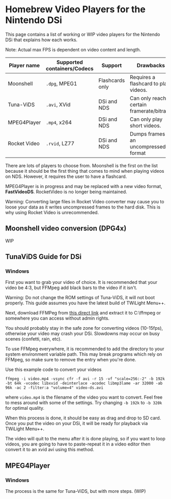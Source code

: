 # Homebrew Video Players for the Nintendo DSi
This page contains a list of working or WIP video players for the Nintendo DSi that explains how each works.

Note: Actual max FPS is dependent on video content and length.

|Player name     |Supported containers/Codecs     |Support         |Drawbacks                                  |Max FPS    |Max resolution
|----------------|--------------------------------|----------------|-------------------------------------------|-----------|---------------|
|Moonshell       |`.dpg`, MPEG1                   |Flashcards only |Requires a flashcard to play videos.       |24fps      |256x192        |
|Tuna-ViDS       |`.avi`, XVid                    |DSi and NDS     |Can only reach a certain framerate/bitrate.|15fps      |256x192        |
|MPEG4Player     |`.mp4`, x264                    |DSi and NDS     |Can only play short videos.                |20fps      |256x144        |
|Rocket Video    |`.rvid`, LZ77                   |DSi and NDS     |Dumps frames in an uncompressed format     |up to 30fps|256x192        |

There are lots of players to choose from. Moonshell is the first on the list because it should be the first thing that comes to mind when playing videos on NDS. However, it requires the user to have a flashcard.

MPEG4Player is in progress and may be replaced with a new video format, **FastVideoDS**. RocketVideo is no longer being maintained.

Warning: Converting large files in Rocket Video converter may cause you to loose your data as it writes uncompressed frames to the hard disk. This is why using Rocket Video is unrecommended.

## Moonshell video conversion (DPG4x)

WIP

## TunaViDS Guide for DSi

### Windows
First you want to grab your video of choice. It is recommended that your video be 4:3, but FFMpeg add black bars to the video if it isn't.

Warning: Do not change the ROM settings of Tuna-ViDS, it will not boot properly. This guide assumes you have the latest build of TWiLight Menu++.

Next, download FFMPeg from [this direct link](https://www.gyan.dev/ffmpeg/builds/ffmpeg-git-essentials.7z) and extract it to C:\ffmpeg or somewhere you can access without admin rights.

You should probably stay in the safe zone for converting videos (10-15fps), otherwise your video may crash your DSi. Slowdowns may occur on busy scenes (confetti, rain, etc).

To use FFMpeg everywhere, it is recommended to add the directory to your system environment variable path. This may break programs which rely on FFMpeg, so make sure to remove the entry when you're done.

Use this example code to convert your videos
```
ffmpeg -i video.mp4 -vsync cfr -f avi -r 15 -vf "scale=256:-2" -b 192k -bt 64k -vcodec libxvid -deinterlace -acodec libmp3lame -ar 32000 -ab 96k -ac 2 -filter:a "volume=4" video-ds.avi
```
where `video.mp4` is the filename of the video you want to convert. Feel free to mess around with some of the settings. Try changing `-b 192k` to `-b 320k` for optimal quality.

When this process is done, it should be easy as drag and drop to SD card. Once you put the video on your DSi, it will be ready for playback via TWiLight Menu++.

The video will quit to the menu after it is done playing, so if you want to loop videos, you are going to have to paste-repeat it in a video editor then convert it to an xvid avi using this method.

## MPEG4Player

### Windows

The process is the same for Tuna-ViDS, but with more steps. (WIP)
